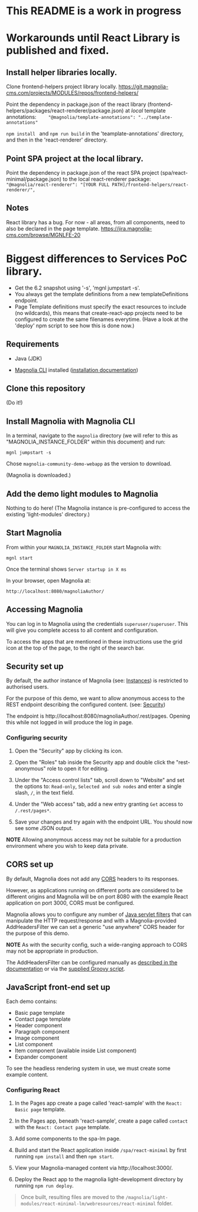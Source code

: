 # This README is a work in progress

# Workarounds until React Library is published and fixed.

## Install helper libraries locally.
Clone frontend-helpers project library locally.
https://git.magnolia-cms.com/projects/MODULES/repos/frontend-helpers/

Point the dependency in package.json of the react library (frontend-helpers/packages/react-renderer/package.json) at *local* template annotations:
`    "@magnolia/template-annotations": "../template-annotations"`

`npm install ` and `npm run build` in the 'teamplate-annotations' directory, and then in the 'react-renderer' directory.

## Point SPA project at the local library.

Point the dependency in package.json of the react SPA project (spa/react-minimal/package.json) to the local react-renderer package:
 `   "@magnolia/react-renderer": "[YOUR FULL PATH]/frontend-helpers/react-renderer/",`

## Notes

React library has a bug. For now - all areas, from all components, need to also be 
declared in the page template.
https://jira.magnolia-cms.com/browse/MGNLFE-20


# Biggest differences to Services PoC library.
* Get the 6.2 snapshot using '-s', 'mgnl jumpstart -s'.
* You always get the template definitions from a new templateDefinitions endpoint.
* Page Template definitions must specify the exact resources to include (no wildcards), this means that create-react-app projects need to be configured to create the same filenames everytime. (Have a look at the 'deploy' npm script to see how this is done now.)



## Requirements

- Java (JDK)

- [Magnolia CLI](https://www.npmjs.com/package/@magnolia/cli) installed ([installation documentation](https://documentation.magnolia-cms.com/display/DOCS/Magnolia+CLI+v3))

## Clone this repository
(Do it!)

## Install Magnolia with Magnolia CLI

In a terminal, navigate to the `magnolia` directory (we will refer to this as
"MAGNOLIA_INSTANCE_FOLDER" within this document) and run:

```
mgnl jumpstart -s
```

Chose `magnolia-community-demo-webapp` as the version to download.

(Magnolia is downloaded.)

## Add the demo light modules to Magnolia

Nothing to do here!
(The Magnolia instance is pre-configured to access the existing 'light-modules' directory.)

## Start Magnolia

From within your `MAGNOLIA_INSTANCE_FOLDER` start Magnolia with:

```
mgnl start
```

Once the terminal shows `Server startup in X ms`

In your browser, open Magnolia at:

```
http://localhost:8080/magnoliaAuthor/
```

## Accessing Magnolia
You can log in to Magnolia using the credentials `superuser/superuser`.
This will give you complete access to all content and configuration.

To access the apps that are mentioned in these instructions use the grid icon at the top of the page, to the right of the search bar.

## Security set up

By default, the author instance of Magnolia
(see: [Instances](https://documentation.magnolia-cms.com/display/DOCS61/Instances)) is restricted to authorised users.

For the purpose of this demo, we want to allow anonymous access to the REST endpoint describing the configured content.
(see: [Security](https://documentation.magnolia-cms.com/display/DOCS61/Security))

The endpoint is http://localhost:8080/magnoliaAuthor/.rest/pages.
Opening this while not logged in will produce the log in page.

### Configuring security
1. Open the "Security" app by clicking its icon.

1. Open the "Roles" tab inside the Security app and double click the "rest-anonymous" role to open it for editing.

1. Under the "Access control lists" tab, scroll down to "Website" and set the options to: ```Read-only```, ```Selected and sub nodes``` and enter a single slash, ```/```, in the text field.

1. Under the "Web access" tab, add a new entry granting `Get` access to `/.rest/pages*`.

1. Save your changes and try again with the endpoint URL. You should now see some JSON output.

**NOTE** Allowing anonymous access may not be suitable for a production environment where you wish to keep data private.

## CORS set up

By default, Magnolia does not add any [CORS](https://developer.mozilla.org/en-US/docs/Web/HTTP/CORS) headers to its responses.

However, as applications running on different ports are considered to be different origins and Magnolia will be on
port 8080 with the example React application on port 3000, CORS must be configured.

Magnolia allows you to configure any number of
[Java servlet filters](https://www.oracle.com/technetwork/java/filters-137243.html) that can manipulate the HTTP
request/response and with a Magnolia-provided AddHeadersFilter we can set a generic "use anywhere" CORS header for the purpose of this demo.

**NOTE** As with the security config, such a wide-ranging approach to CORS may not be appropriate in production.

The AddHeadersFilter can be configured manually as [described in the documentation](https://documentation.magnolia-cms.com/display/DOCS61/Filters#Filters-AddingHTTPheaders)
or via the [supplied Groovy script](add-cors-filter.groovy).

## JavaScript front-end set up

Each demo contains:

- Basic page template
- Contact page template
- Header component
- Paragraph component
- Image component
- List component
- Item component (available inside List component)
- Expander component

To see the headless rendering system in use, we must create some example content.

### Configuring React

1. In the Pages app create a page called 'react-sample' with the `React: Basic page` template.

1. In the Pages app, beneath 'react-sample', create a page called `contact` with the `React: Contact page` template.

1. Add some components to the spa-lm page. 

1. Build and start the React application inside `/spa/react-minimal` by first running `npm install` and then `npm start`.

1. View your Magnolia-managed content via http://localhost:3000/.

1. Deploy the React app to the magnolia light-development directory by running `npm run deploy`.
> Once built, resulting files are moved to the `/magnolia/light-modules/react-minimal-lm/webresources/react-minimal` folder.

